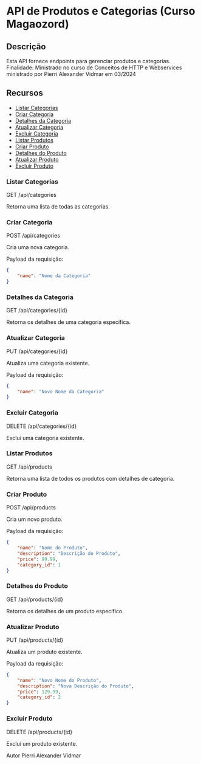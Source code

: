 # API de Produtos e Categorias (Curso Magaozord)

## Descrição
Esta API fornece endpoints para gerenciar produtos e categorias.
Finalidade: Ministrado no curso de Conceitos de HTTP e Webservices ministrado por Pierri Alexander Vidmar em 03/2024

## Recursos

- [Listar Categorias](#listar-categorias)
- [Criar Categoria](#criar-categoria)
- [Detalhes da Categoria](#detalhes-da-categoria)
- [Atualizar Categoria](#atualizar-categoria)
- [Excluir Categoria](#excluir-categoria)
- [Listar Produtos](#listar-produtos)
- [Criar Produto](#criar-produto)
- [Detalhes do Produto](#detalhes-do-produto)
- [Atualizar Produto](#atualizar-produto)
- [Excluir Produto](#excluir-produto)



### Listar Categorias
GET /api/categories

Retorna uma lista de todas as categorias.



### Criar Categoria
POST /api/categories

Cria uma nova categoria.

Payload da requisição:

```json
{
    "name": "Nome da Categoria"
}
```



### Detalhes da Categoria
GET /api/categories/{id}

Retorna os detalhes de uma categoria específica.



### Atualizar Categoria
PUT /api/categories/{id}

Atualiza uma categoria existente.

Payload da requisição:

```json
{
    "name": "Novo Nome da Categoria"
}
```


### Excluir Categoria
DELETE /api/categories/{id}

Exclui uma categoria existente.



### Listar Produtos
GET /api/products

Retorna uma lista de todos os produtos com detalhes de categoria.


### Criar Produto
POST /api/products

Cria um novo produto.

Payload da requisição:

```json
{
    "name": "Nome do Produto",
    "description": "Descrição do Produto",
    "price": 99.99,
    "category_id": 1
}
```

### Detalhes do Produto
GET /api/products/{id}

Retorna os detalhes de um produto específico.


### Atualizar Produto
PUT /api/products/{id}

Atualiza um produto existente.

Payload da requisição:

```json
{
    "name": "Novo Nome do Produto",
    "description": "Nova Descrição do Produto",
    "price": 129.99,
    "category_id": 2
}
```

### Excluir Produto
DELETE /api/products/{id}

Exclui um produto existente.

Autor
Pierri Alexander Vidmar
